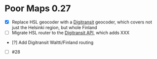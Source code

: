 Poor Maps 0.27
==============

* [x] Replace HSL geocoder with a [Digitransit][0.27a] geocoder, which
      covers not just the Helsinki region, but whole Finland
* [ ] Migrate HSL router to the [Digitransit API][0.27b], which adds XXX
* [?] Add Digitransit Waltti/Finland routing
* [ ] #28

[0.27a]: https://digitransit.fi/en/developers/services-and-apis/2-geocoding-api/
[0.27b]: https://digitransit.fi/en/developers/services-and-apis/1-routing-api/
